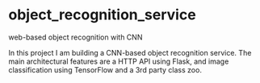 # object_recognition_service
web-based object recognition with CNN

In this project I am building a CNN-based object recognition service. The main architectural features are a HTTP API using Flask, and image classification using TensorFlow and a 3rd party class zoo.

